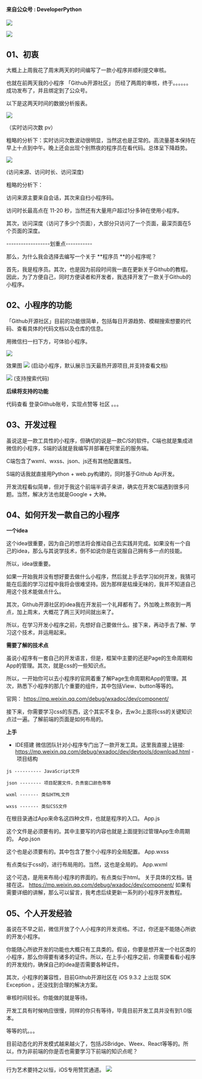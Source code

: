 #### 来自公众号 : DeveloperPython
![](http://upload-images.jianshu.io/upload_images/4653472-b61ffc02ee6e4db5?imageMogr2/auto-orient/strip%7CimageView2/2/w/1240)

![](http://upload-images.jianshu.io/upload_images/4653472-92c6e0096c11c841.png?imageMogr2/auto-orient/strip%7CimageView2/2/w/1240)


## 01、初衷 

大概上上周我花了周末两天的时间编写了一款小程序并顺利提交审核。

也就在前两天我的小程序 「Github开源社区」 历经了两周的审核，终于。。。。。。成功发布了，并且绑定到了公众号。 

以下是这两天时间的数据分析报表。


![](http://upload-images.jianshu.io/upload_images/4653472-5db25e9b492954ec.png?imageMogr2/auto-orient/strip%7CimageView2/2/w/1240)

（实时访问次数 pv）

粗略的分析下：实时访问次数波动很明显，当然这也是正常的。高流量基本保持在早上十点到中午。晚上还会出现个别熬夜的程序员在看代码。总体呈下降趋势。


![](http://upload-images.jianshu.io/upload_images/4653472-4bab8d746061c759.png?imageMogr2/auto-orient/strip%7CimageView2/2/w/1240)

(访问来源、访问时长、访问深度)

粗略的分析下：

访问来源主要来自会话，其次来自扫小程序码。

访问时长最高点在 11-20 秒，当然还有大量用户超过1分多钟在使用小程序。

其次，访问深度（访问了多少个页面），大部分只访问了一个页面，最深页面在5个页面的深度。

------------------划重点-----------

那么，为什么我会选择去编写一个关于 **程序员 **的小程序呢？

首先，我是程序员。其次，也是因为前段时间我一直在更新关于Github的教程。因此，为了方便自己，同时方便读者和开发者，我选择开发了一款关于Github的小程序。 

## 02、小程序的功能

「Github开源社区」目前的功能很简单，包括每日开源趋势、模糊搜索想要的代码、查看具体的代码文档以及仓库的信息。

用微信扫一扫下方，可体验小程序。

![](http://upload-images.jianshu.io/upload_images/4653472-90ad79d09f150843.jpg?imageMogr2/auto-orient/strip%7CimageView2/2/w/1240)

效果图
![](http://upload-images.jianshu.io/upload_images/4653472-3ba1bce01266f9f2?imageMogr2/auto-orient/strip)
(启动小程序，默认展示当天最热开源项目,并支持查看文档)

![](http://upload-images.jianshu.io/upload_images/4653472-e142717e120e467a?imageMogr2/auto-orient/strip)
(支持搜索代码)

**后续将支持的功能**

代码查看
登录Github账号，实现点赞等
社区
。。。

## 03、开发过程

虽说这是一款工具性的小程序，但确切的说是一款C/S的软件。C端也就是集成进微信的小程序，S端的话就是我编写并部署在阿里云的服务端。

C端包含了wxml、wxss、json、js还有其他配置属性。

S端的话我就直接用Python + web.py构建的，同时基于Github Api开发。

开发流程看似简单，但对于我这个前端半调子来讲，确实在开发C端遇到很多问题。当然，解决方法也就是Google + 大神。

## 04、如何开发一款自己的小程序

**一个idea**

这个idea很重要，因为自己的想法将会推动自己去实践并完成。如果没有一个自己的idea，那么与其说学技术，倒不如说你是在说服自己拥有多一点的技能。

所以，idea很重要。

如果一开始我并没有想好要去做什么小程序，然后就上手去学习如何开发，我猜可能在后面的学习过程中我将会很难坚持。因为那样是枯燥无味的，我并不知道自己用这个技术能做点什么。

其次，Github开源社区的idea我在开发前一个礼拜都有了。外加晚上熬夜到一两点，加上周末，大概花了两三天时间就出来了。

所以，在学习开发小程序之前，先想好自己要做什么。接下来，再动手去了解、学习这个技术，并运用起来。

**需要了解的技术点**

虽说小程序有一套自己的开发语言，但是，框架中主要的还是Page的生命周期和App的管理。其次，就是css的一些知识点。

所以，一开始你可以去小程序的官网着重了解Page生命周期和App的管理。其次，熟悉下小程序的那几个重要的组件，其中包括View、button等等的。

官网：
https://mp.weixin.qq.com/debug/wxadoc/dev/component/

接下来，你需要学习css的东西，这个其实不复杂，去w3c上面将css的关键知识点过一遍。了解前端的页面是如何布局的。

**上手**

- IDE搭建
微信团队针对小程序专门出了一款开发工具。这里我直接上链接:
https://mp.weixin.qq.com/debug/wxadoc/dev/devtools/download.html
- 项目结构

```
js ---------- JavaScript文件

json -------- 项目配置文件，负责窗口颜色等等

wxml ------- 类似HTML文件

wxss ------- 类似CSS文件

```

在根目录通过App来命名这四种文件，也就是程序的入口。
App.js

这个文件是必须要有的。其中主要写的内容也就是上面提到过管理App生命周期的。
App.json

这个也是必须要有的。其中包含了整个小程序的全局配置。
App.wxss

有点类似于css的，进行布局用的。当然，这也是全局的。
App.wxml

这个可选，是用来布局小程序的界面的。有点类似于html。
关于具体的文档，链接在这。
https://mp.weixin.qq.com/debug/wxadoc/dev/component/
如果有需要详细的讲解，那么可以留言，我考虑后续更新一系列的小程序开发教程。

## 05、个人开发经验

虽说在不早之前，微信开放了个人小程序的开发资格。不过，你还是不能随心所欲的开发小程序。

你能随心所欲开发的功能也大概只有工具类的。假设，你要是想开发一个社区类的小程序，那么你得要有诸多的证件。所以，在上手小程序之前，你需要看看小程序的开发规约，确保自己的idea是否需要各种证件。

其次，小程序的兼容性，目前Github开源社区在 iOS 9.3.2 上出现 SDK Exception 。还没找到合理的解决方案。

审核时间较长。你能做的就是等待。

开发工具有时候响应很慢，同样的你只有等待，毕竟目前开发工具并没有到1.0版本。

等等的坑。。。

目前动态化的开发模式越来越火了，包括JSBridge、Weex、React等等的。所以，作为非前端的你是否也需要学习下前端的知识点呢？

-----
行为艺术要持之以恒，iOS专用赞赏通道。
![](http://upload-images.jianshu.io/upload_images/4653472-2fa6f51658dee088?imageMogr2/auto-orient/strip%7CimageView2/2/w/1240)

